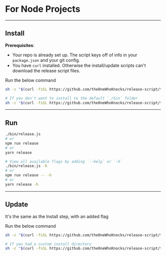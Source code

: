 # For Node Projects
---

## Install

**Prerequisites**:
- Your repo is already set up. The script keys off of info in your `package.json`
and your git config.
- You have `curl` installed. Otherwise the install/update scripts can't download
the release script files. 

Run the below command
```sh
sh -c "$(curl -fsSL https://github.com/the0neWhoKnocks/release-script/tree/master/js/tools/install.sh)"

# If you don't want to install to the default `./bin` folder
sh -c "$(curl -fsSL https://github.com/the0neWhoKnocks/release-script/tree/master/js/tools/install.sh) --install-dir \"some/other/folder\""
```

---

## Run

```sh
./bin/release.js
# or
npm run release
# or
yarn release

# View all available flags by adding `--help` or `-h`
./bin/release.js -h
# or
npm run release -- -h
# or
yarn release -h
```

---

## Update

It's the same as the Install step, with an added flag

Run the below command
```sh
sh -c "$(curl -fsSL https://github.com/the0neWhoKnocks/release-script/tree/master/js/tools/install.sh) --update"

# If you had a custom install directory
sh -c "$(curl -fsSL https://github.com/the0neWhoKnocks/release-script/tree/master/js/tools/install.sh) --update --install-dir \"some/other/folder\""
```
